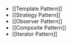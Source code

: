 * [[Template Pattern]]
* [[Strategy Pattern]]
* [[Observer Pattern]]
* [[Composite Pattern]]
* [[Iterator Pattern]]

